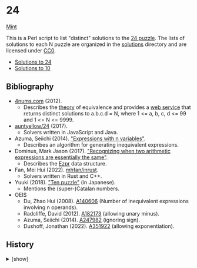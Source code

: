 # 24

[Mint](https://min.togetter.com/eKWLarx)

This is a Perl script to list "distinct" solutions to the [24 puzzle](https://en.wikipedia.org/wiki/24_(puzzle)).  The lists of solutions to each N puzzle are organized in the [solutions](solutions) directory and are licensed under [CC0](https://creativecommons.org/publicdomain/zero/1.0/).

* [Solutions to 24](solutions/0-99/24.tsv)
* [Solutions to 10](solutions/0-99/10.tsv)

## Bibliography

* [4nums.com](https://www.4nums.com/) (2012).
    * Describes the [theory](https://www.4nums.com/theory/) of equivalence and provides a [web service](https://www.4nums.com/solutions/100/) that returns distinct solutions to a.b.c.d = N, where 1 <= a, b, c, d <= 99 and 1 <= N <= 9999.
* [auntyellow/24](https://github.com/auntyellow/24) (2017).
    * Solvers written in JavaScript and Java.
* Azuma, Seiichi (2014).  ["Expressions with n variables"](https://searial.web.fc2.com/math/sisoku.html).
    * Describes an algorithm for generating inequivalent expressions.
* Dominus, Mark Jason (2017).  ["Recognizing when two arithmetic expressions are essentially the same"](https://blog.plover.com/math/24-puzzle-2.html).
    * Describes the [Ezpr](https://github.com/mjdominus/24-puzzle-solver) data structure.
* Fan, Mei Hui (2022).  [mhfan/inrust](https://github.com/mhfan/inrust).
    * Solvers written in Rust and C++.
* Yuuki (2018).  ["Ten puzzle"](https://archive.today/2018.08.25-001836/http://konno.co.nf/%E3%83%86%E3%83%B3%E3%83%91%E3%82%BA%E3%83%AB) (in Japanese).
    * Mentions the (super-)Catalan numbers.
* OEIS
    * Du, Zhao Hui (2008).  [A140606](https://oeis.org/A140606) (Number of inequivalent expressions involving n operands).
    * Radcliffe, David (2012).  [A182173](https://oeis.org/A182173) (allowing unary minus).
    * Azuma, Seiichi (2014).  [A247982](https://oeis.org/A247982) (ignoring sign).
    * Dushoff, Jonathan (2022).  [A351922](https://oeis.org/A351922) (allowing exponentiation).

## History

<details>
<summary>[show]</summary>

* -2013: Learned about the 10 puzzle (a variation popular in Japan).
* 2022-07: Realized that eliminating duplicate solutions could not be done with a CAS such as SymPy and started the research.
* 2022-09: Finished writing the script and failed to solve the [0 puzzle](solutions/0-99/0.tsv).
* 2023-01: Abandoned the research and archived the results on [24-puzzle-solver/24-puzzle-solver](https://github.com/24-puzzle-solver/24-puzzle-solver).
* 2024-02: Reorganized the results in this repo, essentially unchanged.

</details>
